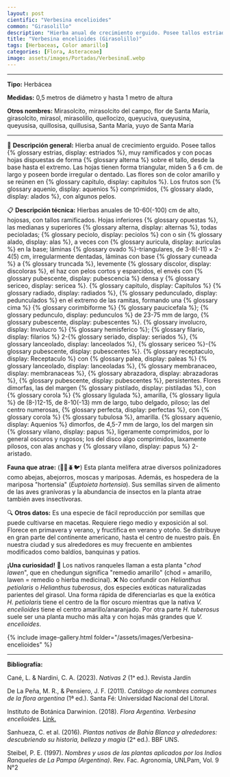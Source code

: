 ```yaml
---
layout: post
cientific: "Verbesina encelioides"
common: "Girasolillo"
description: "Hierba anual de crecimiento erguido. Posee tallos estriados, muy ramificados y con pocas hojas dispuestas de forma alterna sobre el tallo, desde la base hasta el extremo. Las hojas tienen forma triangular, miden 5 a 6 cm. de largo y poseen borde irregular o dentado. Las flores son de color amarillo y se reúnen en capitulos. Los frutos son aquenios comprimidos, alados, con algunos pelos."
title: "Verbesina encelioides (Girasolillo)"
tags: [Herbaceas, Color amarillo]
categories: [Flora, Asteraceae]
image: assets/images/Portadas/VerbesinaE.webp
---
```


***

**Tipo:** Herbácea

**Medidas:** 0,5 metros de diámetro y  hasta 1 metro de altura

**Otros nombres:** Mirasolcito, mirasolcito del campo, flor de Santa María, girasolcito, mirasol, mirasolillo, quellocizo, queyuciva, queyusina, queyusisa, quillosisa, quillusisa, Santa María, yuyo de Santa María

***

🌱 **Descripción general:** Hierba anual de crecimiento erguido. Posee tallos {% glossary estrias, display: estriados %}, muy ramificados y con pocas hojas dispuestas de forma {% glossary alterna %} sobre el tallo, desde la base hasta el extremo. Las hojas tienen forma triangular, miden 5 a 6 cm. de largo y poseen borde irregular o dentado. Las flores son de color amarillo y se reúnen en {% glossary capitulo, display: capitulos %}. Los frutos son {% glossary aquenio, display: aquenios %} comprimidos, {% glossary alado, display: alados %}, con algunos pelos.

📋 **Descripción técnica:** Hierbas anuales de 10-60(-100) cm de alto, hojosas, con tallos ramificados. Hojas inferiores {% glossary opuestas %}, las medianas y superiores {% glossary alterna, display: alternas %}, todas pecioladas; {% glossary peciolo, display: peciolos %} con o sin {% glossary alado, display: alas %}, a veces con {% glossary auricula, display: auriculas %} en la base; láminas {% glossary ovado %}-triangulares, de 3-8(-11) × 2- 4(5) cm, irregularmente dentadas, láminas con base {% glossary cuneada %} a {% glossary truncada %}, levemente {% glossary discolor, display: discoloras %}, el haz con pelos cortos y esparcidos, el envés con {% glossary pubescente, display: pubescencia %} densa y {% glossary sericeo, display: sericea %}. {% glossary capitulo, display: Capitulos %} {% glossary radiado, display: radiados %}, {% glossary pedunculado, display: pedunculados %} en el extremo de las ramitas, formando una {% glossary cima %} {% glossary corimbiforme %} {% glossary paucicefala %}; {% glossary pedunculo, display: pedunculos %} de 23-75 mm de largo, {% glossary pubescente, display: pubescentes %}. {% glossary involucro, display: Involucro %} {% glossary hemisferico %}; {% glossary filario, display: filarios %} 2-{% glossary seriado, display: seriados %}, {% glossary lanceolado, display: lanceolados %}, {% glossary sericeo %}-{% glossary pubescente, display: pubescentes %}. {% glossary receptaculo, display: Receptaculo %} con {% glossary palea, display: paleas %} {% glossary lanceolado, display: lanceoladas %}, {% glossary membranaceo, display: membranaceas %}, {% glossary abrazadora, display: abrazadoras %}, {% glossary pubescente, display: pubescentes %}, persistentes. Flores dimorfas, las del margen {% glossary pistilado, display: pistiladas %}, con {% glossary corola %} {% glossary ligulada %}, amarilla, {% glossary ligula %} de (8-)12-15, de 8-10(-13) mm de largo, tubo delgado, piloso; las del centro numerosas, {% glossary perfecta, display: perfectas %}, con {% glossary corola %} {% glossary tubulosa %}, amarilla. {% glossary aquenio, display: Aquenios %} dimorfos, de 4,5-7 mm de largo, los del margen sin {% glossary vilano, display: papus %}, ligeramente comprimidos, por lo general oscuros y rugosos; los del disco algo comprimidos, laxamente pilosos, con alas anchas y {% glossary vilano, display: papus %} 2-aristado.

**Fauna que atrae:** (🦋🐝🪲🐦) Esta planta melífera atrae diversos polinizadores como abejas, abejorros, moscas y mariposas. Además, es hospedera de la mariposa "hortensia" (*Euptoieta hortensia*). Sus semillas sirven de alimento de las aves granívoras y la abundancia de insectos en la planta atrae también aves insectívoras.

🔍 **Otros datos:** Es una especie de fácil reproducción por semillas que puede cultivarse en macetas. Requiere riego medio y exposición al sol. Florece en primavera y verano, y fructifica en verano y otoño. Se distribuye en gran parte del continente americano, hasta el centro de nuestro país. En nuestra ciudad y sus alrededores es muy frecuente en ambientes modificados como baldíos, banquinas y patios.

**¡Una curiosidad!** 👀 Los nativos ranqueles llaman a esta planta "*chod lawen*", que en chedungun significa "remedio amarillo" (chod = amarillo, lawen = remedio o hierba medicinal).
❌ No confundir con *Helianthus petiolaris* o *Helianthus tuberosus*, dos especies exóticas naturalizadas parientes del girasol. Una forma rápida de diferenciarlas es que la exótica *H. petiolaris* tiene el centro de la flor oscuro mientras que la nativa *V. encelioides* tiene el centro amarillo/anaranjado. Por otra parte *H. tuberosus* suele ser una planta mucho más alta y con hojas más grandes que *V. encelioides*.

 {% include image-gallery.html folder="/assets/images/Verbesina-encelioides" %}

***

**Bibliografía:**

Cané, L. & Nardini, C. A. (2023). *Nativas 2* (1ᵃ ed.). Revista Jardín

De La Peña, M. R., & Pensiero, J. F. (2011). *Catálogo de nombres comunes de la flora argentina* (1ª ed.). Santa Fé: Universidad Nacional del Litoral.

Instituto de Botánica Darwinion. (2018). *Flora Argentina. Verbesina encelioides*. [Link.](https://buscador.floraargentina.edu.ar/species/details/592)

Sanhueza, C. et al. (2016). *Plantas nativas de Bahía Blanca y alrededores: descubriendo su historia, belleza y magia* (2ᵃ ed.). BBF UNS.

Steibel, P. E. (1997). *Nombres y usos de las plantas aplicados por los Indios Ranqueles de La Pampa (Argentina)*. Rev. Fac. Agronomía, UNLPam, Vol. 9 N°2
